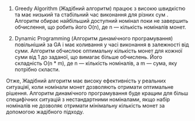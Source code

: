 1. Greedy Algorithm (Жадібний алгоритм) працює з високю швидкістю та має низький та стабільний час виконання для різних сум .
   Алгоритм обирає найбільший доступний номінал поки не завершить обчислення, що робить його O(n), де n — кількість номіналів монет.

2. Dynamic Programming (Алгоритм динамічного програмування) повільніший за GA і має коливання у часі виконання в залежності від суми.
Алгоритм обчислює оптимальну кількість монет для кожної суми від 1 до заданої, що вимагає більше обчислень. Його складність O(n * m),
де n — кількість номіналів, а m — сума, яку потрібно скласти.

Отже, Жадібний алгоритм має високу ефективність у реальних ситуаціяї, коли номінали монет дозволяють отримати оптимальне рішення.
Алгоритм динамічного програмування буде кращим для більш специфічних ситуацій з нестандартними номіналами, 
якщо набір номіналів не дозволяє отримати мінімальну кількість монет за допомогою жадібного підходу.
